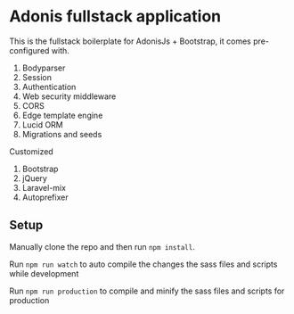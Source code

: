# Adonis fullstack application

This is the fullstack boilerplate for AdonisJs + Bootstrap, it comes pre-configured with.

1. Bodyparser
2. Session
3. Authentication
4. Web security middleware
5. CORS
6. Edge template engine
7. Lucid ORM
8. Migrations and seeds

Customized

1. Bootstrap
2. jQuery
3. Laravel-mix
4. Autoprefixer

## Setup

Manually clone the repo and then run `npm install`.

Run `npm run watch` to auto compile the changes the sass files and scripts while development

Run `npm run production` to compile and minify the sass files and scripts for production
